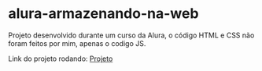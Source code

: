# alura-armazenando-na-web

Projeto desenvolvido durante um curso da Alura, o código HTML e CSS não foram feitos por mim, apenas o codigo JS.

Link do projeto rodando: [Projeto](https://mochila-de-viagem-alura-tau.vercel.app/)
